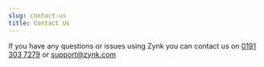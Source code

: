 ```yaml
---
slug: contact-us
title: Contact Us
---
```

If you have any questions or issues using Zynk you can contact us on [0191 303 7279](tel:01913037279) or [support@zynk.com](mailto:support@zynk.com)

